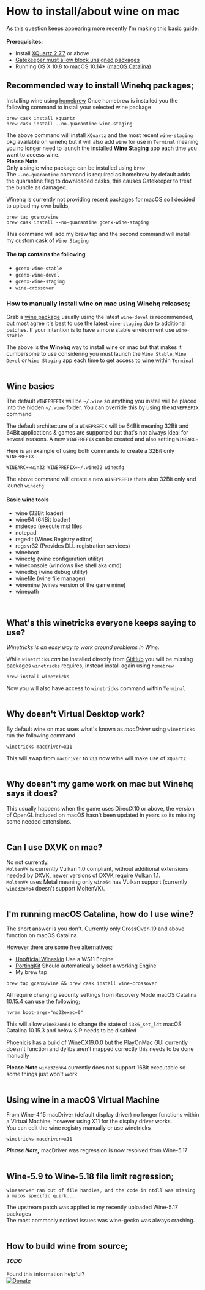 # How to install/about wine on mac

As this question keeps appearing more recently I'm making this basic guide.
&NewLine;
&NewLine;
</br>
</br>
__Prerequisites:__
- Install [XQuartz 2.7.7](https://www.xquartz.org/releases/index.html) or above
- [Gatekeeper must allow block unsigned packages](https://www.imore.com/how-open-apps-anywhere-macos-catalina-and-mojave)
- Running OS X 10.8 to macOS 10.14* ([macOS Catalina](https://github.com/Gcenx/wine-on-mac#im-running-macos-catalina-how-do-i-use-wine))

## Recommended way to install Winehq packages;
Installing wine using [homebrew](https://docs.brew.sh/Installation)
Once homebrew is installed you the following command to install your selected wine package
```
brew cask install xquartz
brew cask install --no-quarantine wine-staging
```
The above command will install `XQuartz` and the most recent `wine-staging` pkg available on winehq but it will also add `wine` for use in `Terminal` meaning you no longer need to launch the installed __Wine Staging__ app each time you want to access wine.  
__Please Note__  
Only a single wine package can be installed using `brew`\
The `--no-quarantine` command is required as homebrew by default adds the quarantine flag to downloaded casks, this causes Gatekeeper to treat the bundle as damaged.

Winehq is currently not providing recent packages for macOS so I decided to upload my own builds,

```
brew tap gcenx/wine
brew cask install --no-quarantine gcenx-wine-staging
```
This command will add my brew tap and the second command will install my custom cask of `Wine Staging`
#### The tap contains the following
- `gcenx-wine-stable`
- `gcenx-wine-devel`
- `gcenx-wine-staging`
- `wine-crossover`

### How to manually install wine on mac using Winehq releases;
Grab a [wine package](https://dl.winehq.org/wine-builds/macosx/download.html) usually using the latest `wine-devel` is recommended, but most agree it's best to use the latest `wine-staging` due to additional patches.
If your intention is to have a more stable environment use `wine-stable`

The above is the __Winehq__ way to install wine on mac but that makes it cumbersome to use considering you must launch the `Wine Stable`, `Wine Devel` or `Wine Staging` app each time to get access to wine within `Terminal`
&NewLine;
&NewLine;
</br>
</br>
## Wine basics
The default `WINEPREFIX` will be `~/.wine` so anything you install will be placed into the hidden `~/.wine` folder.
You can override this by using the `WINEPREFIX` command

The default architecture of a `WINEPREFIX` will be 64Bit meaning 32Bit and 64Bit applications & games are supported but that's not always ideal for several reasons.
A new `WINEPREFIX` can be created and also setting `WINEARCH`

Here is an example of using both commands to create a 32Bit only `WINEPREFIX`

```
WINEARCH=win32 WINEPREFIX=~/.wine32 winecfg
```
The above command will create a new `WINEPREFIX` thats also 32Bit only and launch `winecfg`

#### Basic wine tools
- wine (32Bit loader)
- wine64 (64Bit loader)
- msiexec (execute msi files
- notepad
- regedit (Wines Registry editor)
- regsvr32 (Provides DLL registration services)
- wineboot
- winecfg (wine configuration utility)
- wineconsole (windows like shell aka cmd)
- winedbg (wine debug utility)
- winefile (wine file manager)
- winemine (wines version of the game mine)
- winepath
&NewLine;
</br>

## What's this winetricks everyone keeps saying to use?
*Winetricks is an easy way to work around problems in Wine.*

While `winetricks` *can* be installed directly from [GitHub](https://github.com/Winetricks/winetricks) you will be missing packages `winetricks` requires, instead install again using `homebrew`
```
brew install winetricks
```
Now you will also have access to `winetricks` command within `Terminal`
&NewLine;
&NewLine;
</br>
</br>
## Why doesn't __Virtual Desktop__ work?
By default wine on mac uses what's known as *macDriver* using `winetricks`  run the following command
```
winetricks macdriver=x11
```
This will swap from `macDriver` to `x11` now wine will make use of `XQuartz` 
&NewLine;
&NewLine;
</br>
</br>
## Why doesn't my game work on mac but Winehq says it does?
This usually happens when the game uses DirectX10 or above, the version of OpenGL included on macOS hasn't been updated in years so its missing some needed extensions.
&NewLine;
&NewLine;
</br>
</br>
## Can I use DXVK on mac?
No not currently.  
`MoltenVK` is currently Vulkan 1.0 compliant, without additional extensions needed by DXVK, newer versions of DXVK require Vulkan 1.1.  
`MoltenVK` uses Metal meaning only `wine64` has Vulkan support (currently `wine32on64` doesn't support MoltenVK).
&NewLine;
&NewLine;
</br>
</br>
## I'm running macOS Catalina, how do I use wine?
The short answer is you don't.
Currently only CrossOver-19 and above function on macOS Catalina.

However there are some free alternatives;
- [Unofficial Wineskin](https://github.com/Gcenx/WineskinServer/releases) Use a WS11 Engine
- [PortingKit](http://portingkit.com/) Should automatically select a working Engine
- My brew tap 
```
brew tap gcenx/wine && brew cask install wine-crossover
```
All require changing security settings from Recovery Mode
macOS Catalina 10.15.4 can use the following;
```
nvram boot-args="no32exec=0"
```
This will allow `wine32on64` to change the state of `i386_set_ldt`
macOS Catalina 10.15.3 and below SIP needs to be disabled

Phoenicis has a build of [WineCX19.0.0](https://www.playonlinux.com/wine/binaries/phoenicis/cx-darwin-x86on64/PlayOnLinux-winecx-19.0.0-cx-darwin-x86on64.tar.gz) but the PlayOnMac GUI currently doesn't function and dylibs aren't mapped correctly this needs to be done manually

__Please Note__
`wine32on64` currently does not support 16Bit executable so some things just won't work 
&NewLine;
&NewLine;
</br>
</br>
## Using wine in a macOS Virtual Machine
From Wine-4.15 macDriver (default display driver) no longer functions within a Virtual Machine, however using X11 for the display driver works.\
You can edit the wine registry manually or use winetricks
```
winetricks macdriver=x11
```

*__Please Note;__*
macDriver was regression is now resolved from Wine-5.17
&NewLine;
&NewLine;
</br>
</br>
## Wine-5.9 to Wine-5.18 file limit regression;

```
wineserver ran out of file handles, and the code in ntdll was missing a macos specific quirk...
```
The upstream patch was applied to my recently uploaded Wine-5.17 packages\
The most commonly noticed issues was wine-gecko was always crashing.
&NewLine;
&NewLine;
</br>
</br>
## How to build wine from source;
*__TODO__*
&NewLine;
&NewLine;
</br>
</br>
Found this information helpful?  
[![Donate](https://img.shields.io/badge/Donate-PayPal-green.svg)](https://paypal.me/gcenx?locale.x=en_US)
